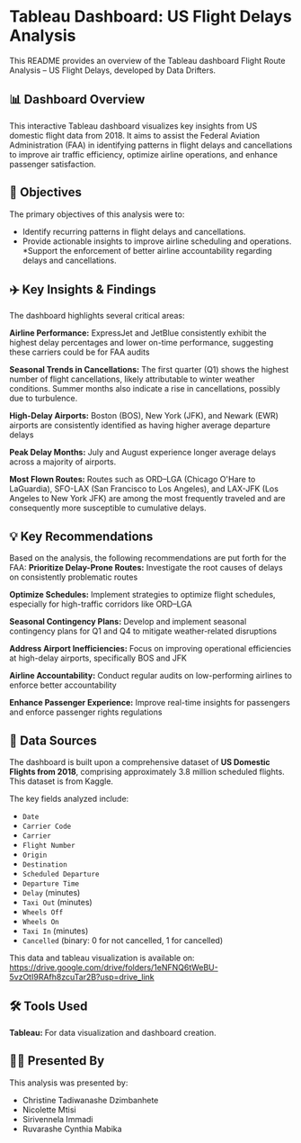 # Tableau Dashboard: US Flight Delays Analysis

This README provides an overview of the Tableau dashboard Flight Route Analysis – US Flight Delays, developed by Data Drifters.

## 📊 Dashboard Overview

This interactive Tableau dashboard visualizes key insights from US domestic flight data from 2018. It aims to assist the Federal Aviation Administration (FAA) in identifying patterns in flight delays and cancellations to improve air traffic efficiency, optimize airline operations, and enhance passenger satisfaction.

## 🎯 Objectives

The primary objectives of this analysis were to:
* Identify recurring patterns in flight delays and cancellations.
* Provide actionable insights to improve airline scheduling and operations.
*Support the enforcement of better airline accountability regarding delays and cancellations.

## ✈️ Key Insights & Findings

The dashboard highlights several critical areas:

**Airline Performance:** ExpressJet and JetBlue consistently exhibit the highest delay percentages and lower on-time performance, suggesting these carriers could be for FAA audits

**Seasonal Trends in Cancellations:** The first quarter (Q1) shows the highest number of flight cancellations, likely attributable to winter weather conditions. Summer months also indicate a rise in cancellations, possibly due to turbulence.

**High-Delay Airports:** Boston (BOS), New York (JFK), and Newark (EWR) airports are consistently identified as having higher average departure delays

**Peak Delay Months:** July and August experience longer average delays across a majority of airports.

**Most Flown Routes:** Routes such as ORD–LGA (Chicago O'Hare to LaGuardia), SFO-LAX (San Francisco to Los Angeles), and LAX-JFK (Los Angeles to New York JFK) are among the most frequently traveled and are consequently more susceptible to cumulative delays.

## 💡 Key Recommendations

Based on the analysis, the following recommendations are put forth for the FAA:
**Prioritize Delay-Prone Routes:** Investigate the root causes of delays on consistently problematic routes

**Optimize Schedules:** Implement strategies to optimize flight schedules, especially for high-traffic corridors like ORD–LGA

**Seasonal Contingency Plans:** Develop and implement seasonal contingency plans for Q1 and Q4 to mitigate weather-related disruptions

**Address Airport Inefficiencies:** Focus on improving operational efficiencies at high-delay airports, specifically BOS and JFK

**Airline Accountability:** Conduct regular audits on low-performing airlines to enforce better accountability

**Enhance Passenger Experience:** Improve real-time insights for passengers and enforce passenger rights regulations

## 📁 Data Sources
The dashboard is built upon a comprehensive dataset of **US Domestic Flights from 2018**, comprising approximately 3.8 million scheduled flights. This dataset is from Kaggle.

The key fields analyzed include:
* `Date`
* `Carrier Code`
* `Carrier`
* `Flight Number`
* `Origin`
* `Destination`
* `Scheduled Departure`
* `Departure Time`
* `Delay` (minutes)
* `Taxi Out` (minutes)
* `Wheels Off`
* `Wheels On`
* `Taxi In` (minutes)
* `Cancelled` (binary: 0 for not cancelled, 1 for cancelled)

This data and tableau visualization is available on: https://drive.google.com/drive/folders/1eNFNQ6tWeBU-5vzOtI9RAfh8zcuTar2B?usp=drive_link

## 🛠️ Tools Used

 **Tableau:** For data visualization and dashboard creation.

## 

## 🧑‍💻 Presented By

This analysis was presented by:
* Christine Tadiwanashe Dzimbanhete
* Nicolette Mtisi
* Sirivennela Immadi
* Ruvarashe Cynthia Mabika
